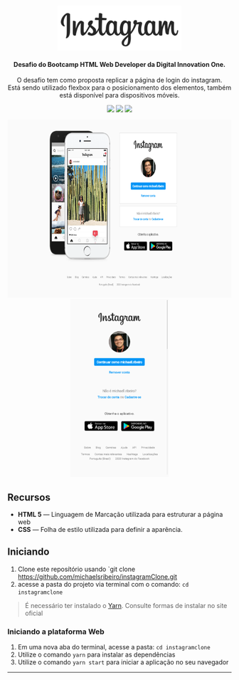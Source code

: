 <div align="center">
  <img src="./instagramclone/images/logo.png" height="100px" alt="Instagram Clone"/>
</div>

<div align="center">

  #### Desafio do Bootcamp HTML Web Developer da Digital Innovation One.
  O desafio tem como proposta replicar a página de login do instagram.</br>
  Está sendo utilizado flexbox para o posicionamento dos elementos, 
  também está disponível para dispositivos móveis.
  
  ![](https://img.shields.io/badge/autor-Michael%20Ribeiro-brightgreen)
  ![](https://img.shields.io/badge/Front--End-HTML5-brightgreen)
  ![](https://img.shields.io/badge/Front--End-CSS-brightgreen)
</div> 

<div align="center">
  <img src="./instagramclone/images/desktop.png" height="400px"/>
  <img src="./instagramclone/images/mobile.png" height="400px"/>
</div>

## Recursos

- **HTML 5** — Linguagem de Marcação utilizada para estruturar a página web
- **CSS** — Folha de estilo utilizada para definir a aparência.

## Iniciando

1. Clone este  reposítório usando `git clone https://github.com/michaelsribeiro/instagramClone.git
2. acesse a pasta do projeto via terminal com o comando: `cd instagramclone`<br />

>É necessário ter instalado o [Yarn](https://yarnpkg.com/). Consulte formas de instalar no site oficial

### Iniciando a plataforma Web

1. Em uma nova aba do terminal, acesse a pasta: `cd instagramclone`
2. Utilize o comando  `yarn` para instalar as dependẽncias<br />
3. Utilize o comando `yarn start` para iniciar a aplicação no seu navegador

***
